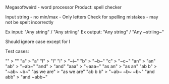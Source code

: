 Megasoftweird - word processor
Product: spell checker

Input string - no min/max - Only letters
Check for spelling mistakes - may not be spelt incorrectly

Ex input: "Any string" / "Any striing"
Ex output: "Any string" / "Any ~striing~"

Should ignore case except for I

Test cases:

"" > ""
"a" > "a"
"I" > "I"
"i" > "~i~"
"b" > "~b~"
"c" > "~c~"
"an" > "an"
"ab" > "~ab~"
"and" > "and"
"aaa" > "~aaa~"
"as an" > "as an"
"ab b" > "~ab~ ~b~"
"as we are" > "as we are"
"ab b b" > "~ab~ ~b~ ~b~"
"and abb" > "and ~abb~"
